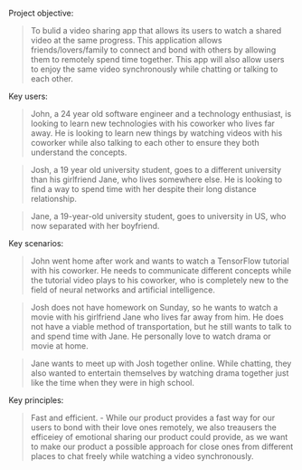 Project objective: 

> To bulid a video sharing app that allows its users to watch a shared video at the same progress. This application allows friends/lovers/family to connect and bond with others by allowing them to remotely spend time together. This app will also allow users to enjoy the same video synchronously while chatting or talking to each other.


Key users: 

>John, a 24 year old software engineer and a technology enthusiast, is looking to learn new technologies with his coworker who lives far away. He is looking to learn new things by watching videos with his coworker while also talking to each other to ensure they both understand the concepts.

>Josh, a 19 year old university student, goes to a different university than his girlfriend Jane, who lives somewhere else. He is looking to find a way to spend time with her despite their long distance relationship.

>Jane, a 19-year-old university student, goes to university in US, who now separated with her boyfriend.

Key scenarios:

> John went home after work and wants to watch a TensorFlow tutorial with his coworker. He needs to communicate different concepts while the tutorial video plays to his coworker, who is completely new to the field of neural networks and artificial intelligence.

> Josh does not have homework on Sunday, so he wants to watch a movie with his girlfriend Jane who lives far away from him. He does not have a viable method of transportation, but he still wants to talk to and spend time with Jane. He personally love to watch drama or movie at home.

> Jane wants to meet up with Josh together online.  While chatting, they also wanted to entertain themselves by watching drama together just like the time when they were in high school.

Key principles:

>Fast and efficient. - While our product provides a fast way for our users to bond with their love ones remotely, we also treausers the efficeiey of emotional sharing our product could provide, as we want to make our product a possible approach for close ones from different places to chat freely while watching a video synchronously.

